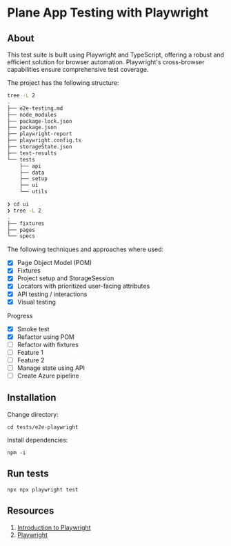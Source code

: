 # Plane App Testing with Playwright

## About

This test suite is built using Playwright and TypeScript, offering a robust and efficient solution for browser automation. Playwright's cross-browser capabilities ensure comprehensive test coverage.

The project has the following structure:

```bash
tree -L 2
.
├── e2e-testing.md
├── node_modules
├── package-lock.json
├── package.json
├── playwright-report
├── playwright.config.ts
├── storageState.json
├── test-results
└── tests
    ├── api
    ├── data
    ├── setup
    ├── ui
    └── utils  
```

```bash
❯ cd ui
❯ tree -L 2
.
├── fixtures
├── pages
└── specs
```

The following techniques and approaches where used:

- [x] Page Object Model (POM)
- [x] Fixtures
- [x] Project setup and StorageSession
- [x] Locators with prioritized user-facing attributes
- [x] API testing / interactions
- [x] Visual testing

Progress

- [x] Smoke test
- [x] Refactor using POM
- [ ] Refactor with fixtures
- [ ] Feature 1
- [ ] Feature 2
- [ ] Manage state using API
- [ ] Create Azure pipeline

## Installation

Change directory:

```shell
cd tests/e2e-playwright
```

Install dependencies:

```shell
npm -i 
```

## Run tests

```
npx npx playwright test
```

## Resources

1. [Introduction to Playwright](https://testautomationu.applitools.com/playwright-intro/)
2. [Playwright](https://playwright.dev/docs/intro)
